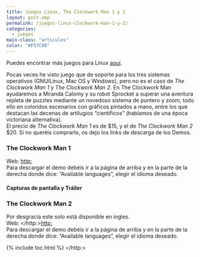 ```yaml
---
title: Juegos Linux, The Clockwork Man 1 y 2
layout: post.amp
permalink: /juegos-linux-clockwork-man-1-y-2/
categories:
  - juegos
main-class: "articulos"
color: "#F57C00"
---
```

Puedes encontrar más juegos para Linux [aquí][1].

Pocas veces he visto juego que de soporte para los tres sistemas operativos (GNU/Linux, Mac OS y Windows), pero no es el caso de <cite>The Clockwork Man 1</cite> y <cite>The Clockwork Man 2</cite>.
En The Clockwork Man ayudaremos a Miranda Calomy y su robot Sprocket a superar una aventura repleta de puzzles mediante un novedoso sistema de puntero y zoom, todo ello en coloridos escenarios con gráficos pintados a mano, entre los que destacan las decenas de artilugios &#8220;científicos&#8221; (hablamos de una época victoriana alternativa).  
El precio de <cite>The Clockwork Man 1</cite> es de $15, y el de <cite>The Clockwork Man 2</cite> $20. Si no queréis comprarlo, os dejo los links de descarga de los Demos.

### The Clockwork Man 1

Web: <http:>  
Para descargar el demo debéis ir a la página de arriba y en la parte de la derecha donde dice: &#8220;Available languages&#8221;, elegir el idioma deseado.

#### Capturas de pantalla y Tráiler

<div style="text-align: center;">
</div>
<div class="galeria" style="left: 25%; position: relative;">
<a href="https://3.bp.blogspot.com/_IlK2pNFFgGM/TP5d7UlUQUI/AAAAAAAAAIQ/PaDDPtHZjZQ/s1600/The_Clockwork_Man_-_Miranda_and_Esra_1_nu_567C78CA.jpg" imageanchor="1" style="margin-left: 1em; margin-right: 1em;"><amp-img on="tap:lightbox1" role="button" tabindex="0" layout="responsive"  height="128" src="https://3.bp.blogspot.com/_IlK2pNFFgGM/TP5d7UlUQUI/AAAAAAAAAIQ/PaDDPtHZjZQ/s320/The_Clockwork_Man_-_Miranda_and_Esra_1_nu_567C78CA.jpg" width="128" /></a> <a href="https://2.bp.blogspot.com/_IlK2pNFFgGM/TP5d88_SE6I/AAAAAAAAAIU/66h6TtGUEp0/s1600/The_Clockwork_Man_-_Mirandas_Lab_1_nu_2E69EEDA.jpg" imageanchor="1" style="margin-left: 1em; margin-right: 1em;"><amp-img on="tap:lightbox1" role="button" tabindex="0" layout="responsive"  height="128" src="https://2.bp.blogspot.com/_IlK2pNFFgGM/TP5d88_SE6I/AAAAAAAAAIU/66h6TtGUEp0/s320/The_Clockwork_Man_-_Mirandas_Lab_1_nu_2E69EEDA.jpg" width="128" /></a> <a href="https://2.bp.blogspot.com/_IlK2pNFFgGM/TP5d-BXqleI/AAAAAAAAAIY/sn6XHbaUHL0/s1600/The_Clockwork_Man_-_New_Coventry_1_nu_1ECF3B5A.jpg" imageanchor="1" style="margin-left: 1em; margin-right: 1em;"><amp-img on="tap:lightbox1" role="button" tabindex="0" layout="responsive"  height="128" src="https://2.bp.blogspot.com/_IlK2pNFFgGM/TP5d-BXqleI/AAAAAAAAAIY/sn6XHbaUHL0/s320/The_Clockwork_Man_-_New_Coventry_1_nu_1ECF3B5A.jpg" width="128" /></a> <a href="https://4.bp.blogspot.com/_IlK2pNFFgGM/TP5d_W7jMSI/AAAAAAAAAIc/K68kwzbC93s/s1600/The_Clockwork_Man_-_Zeppelin_Engine_Puzzle_1_nu_3B901B9F.jpg" imageanchor="1" style="margin-left: 1em; margin-right: 1em;"><amp-img on="tap:lightbox1" role="button" tabindex="0" layout="responsive"  height="128" src="https://4.bp.blogspot.com/_IlK2pNFFgGM/TP5d_W7jMSI/AAAAAAAAAIc/K68kwzbC93s/s320/The_Clockwork_Man_-_Zeppelin_Engine_Puzzle_1_nu_3B901B9F.jpg" width="128" /></a>
</div>
<h3 style="clear: both;">
  The Clockwork Man 2
</h3>

Por desgracia este solo está disponible en ingles.  
Web: </http:><http:>  
Para descargar el demo debéis ir a la página de arriba y en la parte de la derecha donde dice: &#8220;Available languages&#8221;, elegir el idioma deseado.

<div style="text-align: center;">
</div>
<div class="galeria" style="left: 15%; position: relative;">
<a href="https://3.bp.blogspot.com/_IlK2pNFFgGM/TP5l6xToHtI/AAAAAAAAAIg/4YCI6tXtnng/s1600/The_Clockwork_Man_2_The_Hidden_World_Ireland_Map_1_nu_51920FC7.jpg" imageanchor="1" style="margin-left: 1em; margin-right: 1em;"><amp-img on="tap:lightbox1" role="button" tabindex="0" layout="responsive"  height="150" src="https://3.bp.blogspot.com/_IlK2pNFFgGM/TP5l6xToHtI/AAAAAAAAAIg/4YCI6tXtnng/s200/The_Clockwork_Man_2_The_Hidden_World_Ireland_Map_1_nu_51920FC7.jpg" width="200" /></a> <a href="https://2.bp.blogspot.com/_IlK2pNFFgGM/TP5l8u1kstI/AAAAAAAAAIk/JYQEE5LRCDQ/s1600/The_Clockwork_Man_2_The_Hidden_World_London_Graveyard_1_nu_9BD24FA5.jpg" imageanchor="1" style="margin-left: 1em; margin-right: 1em;"><amp-img on="tap:lightbox1" role="button" tabindex="0" layout="responsive"  height="150" src="https://2.bp.blogspot.com/_IlK2pNFFgGM/TP5l8u1kstI/AAAAAAAAAIk/JYQEE5LRCDQ/s200/The_Clockwork_Man_2_The_Hidden_World_London_Graveyard_1_nu_9BD24FA5.jpg" width="200" /></a> <a href="https://1.bp.blogspot.com/_IlK2pNFFgGM/TP5l-1MdvCI/AAAAAAAAAIo/3mBUV8vpRF4/s1600/The_Clockwork_Man_2_The_Hidden_World_Miranda_Martha_1_nu_76FCF17D.jpg" imageanchor="1" style="margin-left: 1em; margin-right: 1em;"><amp-img on="tap:lightbox1" role="button" tabindex="0" layout="responsive"  height="150" src="https://1.bp.blogspot.com/_IlK2pNFFgGM/TP5l-1MdvCI/AAAAAAAAAIo/3mBUV8vpRF4/s200/The_Clockwork_Man_2_The_Hidden_World_Miranda_Martha_1_nu_76FCF17D.jpg" width="200" /></a> <a href="https://3.bp.blogspot.com/_IlK2pNFFgGM/TP5mA4RM-dI/AAAAAAAAAIs/SLdx8rneHzY/s1600/The_Clockwork_Man_2_The_Hidden_World_Stream_by_the_Bridge_1_nu_16F6F4DD.jpg" imageanchor="1" style="margin-left: 1em; margin-right: 1em;"><amp-img on="tap:lightbox1" role="button" tabindex="0" layout="responsive"  height="150" src="https://3.bp.blogspot.com/_IlK2pNFFgGM/TP5mA4RM-dI/AAAAAAAAAIs/SLdx8rneHzY/s200/The_Clockwork_Man_2_The_Hidden_World_Stream_by_the_Bridge_1_nu_16F6F4DD.jpg" width="200" /></a>
</div>



 [1]: https://elbauldelprogramador.com/3-juegos-para-linux/

{% include toc.html %}
</http:>
